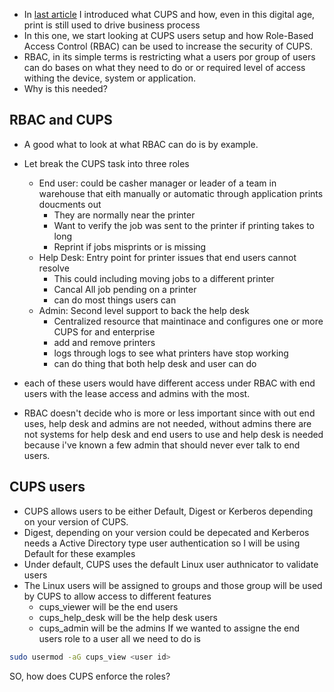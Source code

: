 

- In [last article](https://richard-sebos.github.io/sebostechnology/posts/CUPS/) I introduced what CUPS and how, even in this digital age, print is still used to drive business process
-  In this one, we start looking at CUPS users setup and how Role-Based Access Control (RBAC) can be used to increase the security of CUPS.
- RBAC, in its simple terms is restricting what a users por group of users can do bases on what they need to do or or required level of access withing the device, system or application.
- Why is this needed?

## RBAC and CUPS
- A good what to look at what RBAC can do is by example.
- Let break the CUPS task into three roles
    - End user: could be casher manager or leader of a team in warehouse that eith manually or automatic through application prints doucments out
        - They are normally near the printer
        - Want to verify the job was sent to the printer if printing takes to long
        - Reprint if jobs misprints or is missing
    - Help Desk: Entry point for printer issues that end users cannot resolve
        - This could including moving jobs to a different printer
        - Cancal All job pending on a printer
        - can do most things users can
    - Admin: Second level support to back the help desk
        - Centralized resource that maintinace and configures one or more CUPS for and enterprise
        - add and remove printers
        - logs through logs to see what printers have stop working
        - can do thing that both help desk and user can do

- each of these users would have different access under RBAC with end users with the lease access and admins with the most.
- RBAC doesn't decide who is more or less important since with out end uses, help desk and admins are not needed, without admins there are not systems for help desk and end users to use and help desk is needed because i've known a few admin that should never ever talk to end users.

## CUPS users
- CUPS allows users to be either Default, Digest or Kerberos depending on your version of CUPS.
- Digest, depending on your version could be depecated and Kerberos needs a Active Directory type user authentication so I will be using Default for these examples
- Under default, CUPS uses the default Linux user authnicator to validate users
- The Linux users will be assigned to groups and those group will be used by CUPS to allow access to different features
    - cups_viewer will be the end users
    - cups_help_desk will be the help desk users
    - cups_admin will be the admins
If we wanted to assigne the end users role to a user all we need to do is
```bash
sudo usermod -aG cups_view <user id>
```
SO, how does CUPS enforce the roles?





